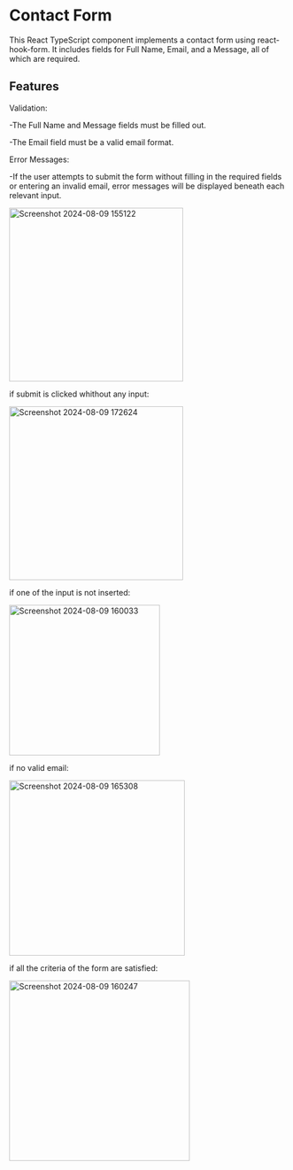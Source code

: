 
<h1>Contact Form </h1>

This React TypeScript component implements a contact form using react-hook-form. It includes fields for Full Name, Email, and a Message, all of which are required.

<h2>Features</h2>

Validation:

  -The Full Name and Message fields must be filled out.
  
  -The Email field must be a valid email format.

Error Messages: 

  -If the user attempts to submit the form without filling in the required fields or entering an invalid email, error     messages will be displayed beneath each relevant input.


<img width="314" alt="Screenshot 2024-08-09 155122" src="https://github.com/user-attachments/assets/c98cebc7-948a-48a5-a9f2-8c11cff5aed3">

if submit is clicked whithout any input:

<img width="314" alt="Screenshot 2024-08-09 172624" src="https://github.com/user-attachments/assets/25f8700f-d7dd-4ffc-b0da-f5ad4b8c7fed">

if one of the input is not inserted:

<img width="272" alt="Screenshot 2024-08-09 160033" src="https://github.com/user-attachments/assets/9bc39ebc-e005-4ba0-b4f4-e9d738988ae6">

if no valid email:

<img width="317" alt="Screenshot 2024-08-09 165308" src="https://github.com/user-attachments/assets/6795e7ca-d0ed-4fe1-b355-e02ecedff4ed">

if all the criteria of the form are satisfied:



<img width="326" alt="Screenshot 2024-08-09 160247" src="https://github.com/user-attachments/assets/760b1981-216d-41c9-aed9-60a3166bee77">
